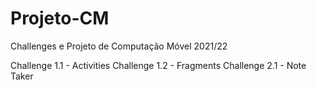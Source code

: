 # Projeto-CM
Challenges e Projeto de Computação Móvel 2021/22

Challenge 1.1 - Activities
Challenge 1.2 - Fragments
Challenge 2.1 - Note Taker

